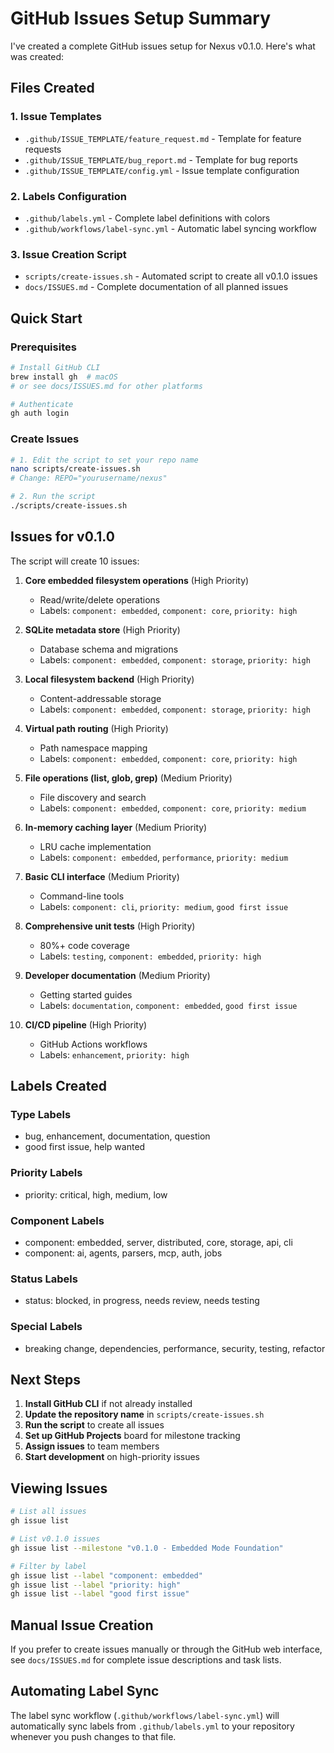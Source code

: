 # GitHub Issues Setup Summary

I've created a complete GitHub issues setup for Nexus v0.1.0. Here's what was created:

## Files Created

### 1. Issue Templates
- `.github/ISSUE_TEMPLATE/feature_request.md` - Template for feature requests
- `.github/ISSUE_TEMPLATE/bug_report.md` - Template for bug reports
- `.github/ISSUE_TEMPLATE/config.yml` - Issue template configuration

### 2. Labels Configuration
- `.github/labels.yml` - Complete label definitions with colors
- `.github/workflows/label-sync.yml` - Automatic label syncing workflow

### 3. Issue Creation Script
- `scripts/create-issues.sh` - Automated script to create all v0.1.0 issues
- `docs/ISSUES.md` - Complete documentation of all planned issues

## Quick Start

### Prerequisites
```bash
# Install GitHub CLI
brew install gh  # macOS
# or see docs/ISSUES.md for other platforms

# Authenticate
gh auth login
```

### Create Issues
```bash
# 1. Edit the script to set your repo name
nano scripts/create-issues.sh
# Change: REPO="yourusername/nexus"

# 2. Run the script
./scripts/create-issues.sh
```

## Issues for v0.1.0

The script will create 10 issues:

1. **Core embedded filesystem operations** (High Priority)
   - Read/write/delete operations
   - Labels: `component: embedded`, `component: core`, `priority: high`

2. **SQLite metadata store** (High Priority)
   - Database schema and migrations
   - Labels: `component: embedded`, `component: storage`, `priority: high`

3. **Local filesystem backend** (High Priority)
   - Content-addressable storage
   - Labels: `component: embedded`, `component: storage`, `priority: high`

4. **Virtual path routing** (High Priority)
   - Path namespace mapping
   - Labels: `component: embedded`, `component: core`, `priority: high`

5. **File operations (list, glob, grep)** (Medium Priority)
   - File discovery and search
   - Labels: `component: embedded`, `component: core`, `priority: medium`

6. **In-memory caching layer** (Medium Priority)
   - LRU cache implementation
   - Labels: `component: embedded`, `performance`, `priority: medium`

7. **Basic CLI interface** (Medium Priority)
   - Command-line tools
   - Labels: `component: cli`, `priority: medium`, `good first issue`

8. **Comprehensive unit tests** (High Priority)
   - 80%+ code coverage
   - Labels: `testing`, `component: embedded`, `priority: high`

9. **Developer documentation** (Medium Priority)
   - Getting started guides
   - Labels: `documentation`, `component: embedded`, `good first issue`

10. **CI/CD pipeline** (High Priority)
    - GitHub Actions workflows
    - Labels: `enhancement`, `priority: high`

## Labels Created

### Type Labels
- bug, enhancement, documentation, question
- good first issue, help wanted

### Priority Labels
- priority: critical, high, medium, low

### Component Labels
- component: embedded, server, distributed, core, storage, api, cli
- component: ai, agents, parsers, mcp, auth, jobs

### Status Labels
- status: blocked, in progress, needs review, needs testing

### Special Labels
- breaking change, dependencies, performance, security, testing, refactor

## Next Steps

1. **Install GitHub CLI** if not already installed
2. **Update the repository name** in `scripts/create-issues.sh`
3. **Run the script** to create all issues
4. **Set up GitHub Projects** board for milestone tracking
5. **Assign issues** to team members
6. **Start development** on high-priority issues

## Viewing Issues

```bash
# List all issues
gh issue list

# List v0.1.0 issues
gh issue list --milestone "v0.1.0 - Embedded Mode Foundation"

# Filter by label
gh issue list --label "component: embedded"
gh issue list --label "priority: high"
gh issue list --label "good first issue"
```

## Manual Issue Creation

If you prefer to create issues manually or through the GitHub web interface, see `docs/ISSUES.md` for complete issue descriptions and task lists.

## Automating Label Sync

The label sync workflow (`.github/workflows/label-sync.yml`) will automatically sync labels from `.github/labels.yml` to your repository whenever you push changes to that file.
